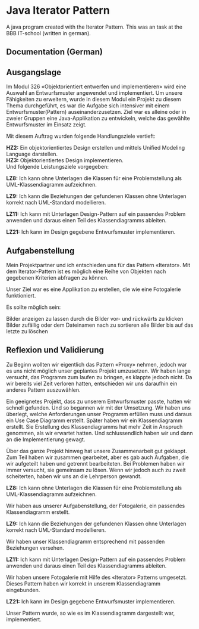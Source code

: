 # Java Iterator Pattern

A java program created with the Iterator Pattern. This was an task at the BBB IT-school (written in german).

## Documentation (German)

## Ausgangslage

Im Modul 326 «Objektorientiert entwerfen und implementieren» wird eine Auswahl an Entwurfsmuster angewendet und implementiert. Um unsere Fähigkeiten zu erweitern, wurde in diesem Modul ein Projekt zu diesem Thema durchgeführt, es war die Aufgabe sich intensiver mit einem Entwurfsmuster(Pattern) auseinanderzusetzen. Ziel war es alleine oder in zweier Gruppen eine Java-Applikation zu entwickeln, welche das gewählte Entwurfsmuster im Einsatz zeigt. 

Mit diesem Auftrag wurden folgende Handlungsziele vertieft:

<b>HZ2:</b> Ein objektorientiertes Design erstellen und mittels Unified Modeling Language darstellen.                                              
<b>HZ3:</b> Objektorientiertes Design implementieren.                                              
Und folgende Leistungsziele vorgegeben:

<b>LZ8:</b> Ich kann ohne Unterlagen die Klassen für eine Problemstellung als UML-Klassendiagramm aufzeichnen.

<b>LZ9:</b> Ich kann die Beziehungen der gefundenen Klassen ohne Unterlagen korrekt nach UML-Standard modellieren.

<b>LZ11:</b> Ich kann mit Unterlagen Design-Pattern auf ein passendes Problem anwenden und daraus einen Teil des Klassendiagramms ableiten.

<b>LZ21:</b> Ich kann im Design gegebene Entwurfsmuster implementieren.

## Aufgabenstellung

Mein Projektpartner und ich entschieden uns für das Pattern «Iterator». Mit dem Iterator-Pattern ist es möglich eine Reihe von Objekten nach gegebenen Kriterien abfragen zu können.

Unser Ziel war es eine Applikation zu erstellen, die wie eine Fotogalerie funktioniert.

Es sollte möglich sein:

Bilder anzeigen zu lassen
durch die Bilder vor- und rückwärts zu klicken
Bilder zufällig oder dem Dateinamen nach zu sortieren
alle Bilder bis auf das letzte zu löschen

## Reflexion und Validierung

Zu Beginn wollten wir eigentlich das Pattern «Proxy» nehmen, jedoch war es uns nicht möglich unser geplantes Projekt umzusetzen. Wir haben lange versucht, das Programm zum laufen zu bringen, es klappte jedoch nicht. Da wir bereits viel Zeit verloren hatten, entschieden wir uns daraufhin ein anderes Pattern auszuwählen.

Ein geeignetes Projekt, dass zu unserem Entwurfsmuster passte, hatten wir schnell gefunden. Und so begannen wir mit der Umsetzung. Wir haben uns überlegt, welche Anforderungen unser Programm erfüllen muss und daraus ein Use Case Diagramm erstellt. Später haben wir ein Klassendiagramm erstellt. Sie Erstellung des Klassendiagramms hat mehr Zeit in Anspruch genommen, als wir erwartet hatten. Und schlussendlich haben wir und dann an die Implementierung gewagt.

Über das ganze Projekt hinweg hat unsere Zusammenarbeit gut geklappt. Zum Teil haben wir zusammen gearbeitet, aber es gab auch Aufgaben, die wir aufgeteilt haben und getrennt bearbeiteten. Bei Problemen haben wir immer versucht, sie gemeinsam zu lösen. Wenn wir jedoch auch zu zweit scheiterten, haben wir uns an die Lehrperson gewandt.

<b>LZ8:</b> Ich kann ohne Unterlagen die Klassen für eine Problemstellung als UML-Klassendiagramm aufzeichnen.

Wir haben aus unserer Aufgabenstellung, der Fotogalerie, ein passendes Klassendiagramm erstellt.

<b>LZ9:</b> Ich kann die Beziehungen der gefundenen Klassen ohne Unterlagen korrekt nach UML-Standard modellieren.

Wir haben unser Klassendiagramm entsprechend mit passenden Beziehungen versehen.

<b>LZ11:</b> Ich kann mit Unterlagen Design-Pattern auf ein passendes Problem anwenden und daraus einen Teil des Klassendiagramms ableiten.

Wir haben unsere Fotogalerie mit Hilfe des «Iterator» Patterns umgesetzt. Dieses Pattern haben wir korrekt in unserem Klassendiagramm eingebunden.

<b>LZ21:</b> Ich kann im Design gegebene Entwurfsmuster implementieren.

Unser Pattern wurde, so wie es im Klassendiagramm dargestellt war, implementiert.